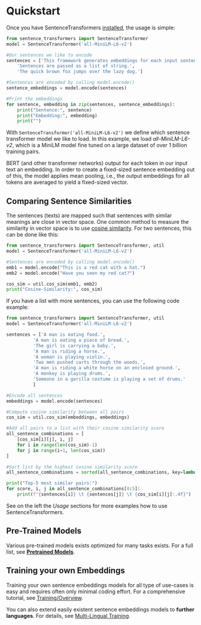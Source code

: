 # Quickstart
Once you have SentenceTransformers [installed](installation.md), the usage is simple:
```python
from sentence_transformers import SentenceTransformer
model = SentenceTransformer('all-MiniLM-L6-v2')

#Our sentences we like to encode
sentences = ['This framework generates embeddings for each input sentence',
    'Sentences are passed as a list of string.', 
    'The quick brown fox jumps over the lazy dog.']

#Sentences are encoded by calling model.encode()
sentence_embeddings = model.encode(sentences)

#Print the embeddings
for sentence, embedding in zip(sentences, sentence_embeddings):
    print("Sentence:", sentence)
    print("Embedding:", embedding)
    print("")
```


With `SentenceTransformer('all-MiniLM-L6-v2')` we define which sentence transformer model we like to load. In this example, we load *all-MiniLM-L6-v2*, which is a MiniLM model fine tuned on a large dataset of over 1 billion training pairs.

BERT (and other transformer networks) output for each token in our input text an embedding. In order to create a fixed-sized sentence embedding out of this, the model applies mean pooling, i.e., the output embeddings for all tokens are averaged to yield a fixed-sized vector.

## Comparing Sentence Similarities

The sentences (texts) are mapped such that sentences with similar meanings are close in vector space. One common method to measure the similarity in vector space is to use [cosine similarity](https://en.wikipedia.org/wiki/Cosine_similarity). For two sentences, this can be done like this:

```python
from sentence_transformers import SentenceTransformer, util
model = SentenceTransformer('all-MiniLM-L6-v2')

#Sentences are encoded by calling model.encode()
emb1 = model.encode("This is a red cat with a hat.")
emb2 = model.encode("Have you seen my red cat?")

cos_sim = util.cos_sim(emb1, emb2)
print("Cosine-Similarity:", cos_sim)
```

If you have a list with more sentences, you can use the following code example:
```python
from sentence_transformers import SentenceTransformer, util
model = SentenceTransformer('all-MiniLM-L6-v2')

sentences = ['A man is eating food.',
          'A man is eating a piece of bread.',
          'The girl is carrying a baby.',
          'A man is riding a horse.',
          'A woman is playing violin.',
          'Two men pushed carts through the woods.',
          'A man is riding a white horse on an enclosed ground.',
          'A monkey is playing drums.',
          'Someone in a gorilla costume is playing a set of drums.'
          ]

#Encode all sentences
embeddings = model.encode(sentences)

#Compute cosine similarity between all pairs
cos_sim = util.cos_sim(embeddings, embeddings)

#Add all pairs to a list with their cosine similarity score
all_sentence_combinations = [
    [cos_sim[i][j], i, j]
    for i in range(len(cos_sim)-1)
    for j in range(i+1, len(cos_sim))
]

#Sort list by the highest cosine similarity score
all_sentence_combinations = sorted(all_sentence_combinations, key=lambda x: x[0], reverse=True)

print("Top-5 most similar pairs:")
for score, i, j in all_sentence_combinations[0:5]:
    print(f"{sentences[i]} \t {sentences[j]} \t {cos_sim[i][j]:.4f}")
```

See on the left the *Usage* sections for more examples how to use SentenceTransformers.

## Pre-Trained Models
Various pre-trained models exists optimized for many tasks exists. For a full list, see **[Pretrained Models](pretrained_models.md)**. 



## Training your own Embeddings

Training your own sentence embeddings models for all type of use-cases is easy and requires often only minimal coding effort. For a comprehensive tutorial, see [Training/Overview](training/overview.md).

You can also extend easily existent sentence embeddings models to **further languages**.  For details, see [Multi-Lingual Training](../examples/training/multilingual/README).
